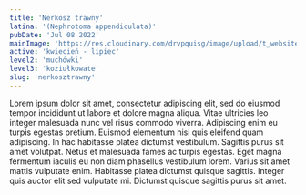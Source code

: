 ```yaml
---
title: 'Nerkosz trawny'
latina: '(Nephrotoma appendiculata)'
pubDate: 'Jul 08 2022'
mainImage: 'https://res.cloudinary.com/drvpquisg/image/upload/t_website/v1747412545/nerkosz_trawny_aigmkp.jpg'
active: 'kwiecień - lipiec'
level2: 'muchówki'
level3: 'koziułkowate'
slug: 'nerkosztrawny'
---
```


Lorem ipsum dolor sit amet, consectetur adipiscing elit, sed do eiusmod tempor incididunt ut labore et dolore magna aliqua. Vitae ultricies leo integer malesuada nunc vel risus commodo viverra. Adipiscing enim eu turpis egestas pretium. Euismod elementum nisi quis eleifend quam adipiscing. In hac habitasse platea dictumst vestibulum. Sagittis purus sit amet volutpat. Netus et malesuada fames ac turpis egestas. Eget magna fermentum iaculis eu non diam phasellus vestibulum lorem. Varius sit amet mattis vulputate enim. Habitasse platea dictumst quisque sagittis. Integer quis auctor elit sed vulputate mi. Dictumst quisque sagittis purus sit amet.